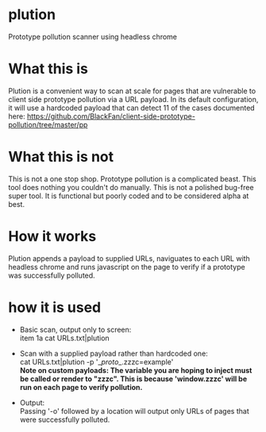 # plution
Prototype pollution scanner using headless chrome


# What this is
Plution is a convenient way to scan at scale for pages that are vulnerable to client side prototype pollution via a URL payload. In its default configuration, it will use a hardcoded payload that can detect 11 of the cases documented here: https://github.com/BlackFan/client-side-prototype-pollution/tree/master/pp

# What this is not
This is not a one stop shop. Prototype pollution is a complicated beast. This tool does nothing you couldn't do manually. This is not a polished bug-free super tool. It is functional but poorly coded and to be considered alpha at best.

# How it works
Plution appends a payload to supplied URLs, naviguates to each URL with headless chrome and runs javascript on the page to verify if a prototype was successfully polluted.

# how it is used
* Basic scan, output only to screen:<br />
 item 1a cat URLs.txt|plution

* Scan with a supplied payload rather than hardcoded one:<br />
cat URLs.txt|plution -p '\__proto__.zzzc=example'<br />
**Note on custom payloads: The variable you are hoping to inject must be called or render to "zzzc". This is because 'window.zzzc' will be run on each page to verify pollution.**

* Output:<br />
Passing '-o' followed by a location will output only URLs of pages that were successfully polluted.


